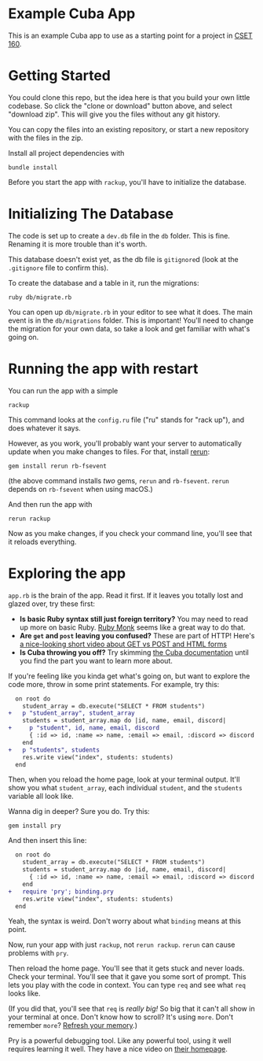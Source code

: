 Example Cuba App
================

This is an example Cuba app to use as a starting point for a project in [CSET 160][cset160].

  [cset160]: http://chadoh.com/cset160/


Getting Started
===============

You could clone this repo, but the idea here is that you build your own little
codebase. So click the "clone or download" button above, and select "download
zip". This will give you the files without any git history.

You can copy the files into an existing repository, or start a new repository
with the files in the zip.

Install all project dependencies with

    bundle install

Before you start the app with `rackup`, you'll have to initialize the database.


Initializing The Database
=========================

The code is set up to create a `dev.db` file in the `db` folder. This is fine.
Renaming it is more trouble than it's worth.

This database doesn't exist yet, as the db file is `gitignore`d (look at the
`.gitignore` file to confirm this).

To create the database and a table in it, run the migrations:

    ruby db/migrate.rb

You can open up `db/migrate.rb` in your editor to see what it does. The main
event is in the `db/migrations` folder. This is important! You'll need to
change the migration for your own data, so take a look and get familiar with
what's going on.


Running the app with restart
============================

You can run the app with a simple

    rackup

This command looks at the `config.ru` file ("ru" stands for "rack up"), and
does whatever it says.

However, as you work, you'll probably want your server to automatically update
when you make changes to files. For that, install [rerun]:

    gem install rerun rb-fsevent

(the above command installs _two_ gems, `rerun` and `rb-fsevent`. `rerun`
depends on `rb-fsevent` when using macOS.)

And then run the app with

    rerun rackup

Now as you make changes, if you check your command line, you'll see that it
reloads everything.

  [rerun]: https://github.com/alexch/rerun


Exploring the app
=================

`app.rb` is the brain of the app. Read it first. If it leaves you totally lost
and glazed over, try these first:

* **Is basic Ruby syntax still just foreign territory?** You may need to read
  up more on basic Ruby. [Ruby Monk](https://rubymonk.com/) seems like a great
  way to do that.
* **Are `get` and `post` leaving you confused?** These are part of HTTP! Here's
  [a nice-looking short video about GET vs POST and HTML
  forms](https://www.youtube.com/watch?v=9o_4lsOkQ3g)
* **Is Cuba throwing you off?** Try skimming [the Cuba
  documentation](https://github.com/soveran/cuba) until you find the part you
  want to learn more about.

If you're feeling like you kinda get what's going on, but want to explore the
code more, throw in some print statements. For example, try this:

```diff
  on root do
    student_array = db.execute("SELECT * FROM students")
+   p "student_array", student_array
    students = student_array.map do |id, name, email, discord|
+     p "student", id, name, email, discord
      { :id => id, :name => name, :email => email, :discord => discord }
    end
+   p "students", students
    res.write view("index", students: students)
  end
```

Then, when you reload the home page, look at your terminal output. It'll show
you what `student_array`, each individual `student`, and the `students`
variable all look like.

Wanna dig in deeper? Sure you do. Try this:

    gem install pry

And then insert this line:

```diff
  on root do
    student_array = db.execute("SELECT * FROM students")
    students = student_array.map do |id, name, email, discord|
      { :id => id, :name => name, :email => email, :discord => discord }
    end
+   require 'pry'; binding.pry
    res.write view("index", students: students)
  end
```

Yeah, the syntax is weird. Don't worry about what `binding` means at this
point.

Now, run your app with just `rackup`, not `rerun rackup`. `rerun` can
cause problems with `pry`.

Then reload the home page.  You'll see that it gets stuck and never loads.
Check your terminal. You'll see that it gave you some sort of prompt. This lets
you play with the code in context. You can type `req` and see what `req` looks
like.

(If you did that, you'll see that `req` is *really big!* So big that it can't
all show in your terminal at once. Don't know how to scroll? It's using `more`.
Don't remember `more`? [Refresh your memory](http://commandline.guide/#/5/3).)

Pry is a powerful debugging tool. Like any powerful tool, using it well
requires learning it well. They have a nice video on [their
homepage](http://pryrepl.org/).
